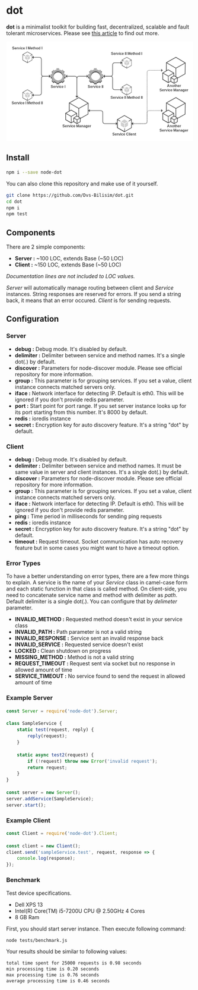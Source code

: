# dot

**dot** is a minimalist toolkit for building fast, decentralized, scalable and fault tolerant microservices.
Please see [this article](http://umuplus.tumblr.com/post/179665842906/dot-yet-another-microservice-framework) to find out more.

![Dot Schema](https://raw.githubusercontent.com/Dvs-Bilisim/dot/master/dot.png "Dot Schema")

## Install

```bash
npm i --save node-dot
```

You can also clone this repository and make use of it yourself.

```bash
git clone https://github.com/Dvs-Bilisim/dot.git
cd dot
npm i
npm test
```

## Components

There are 2 simple components:

- **Server  :** ~100 LOC, extends Base (~50 LOC)
- **Client  :** ~150 LOC, extends Base (~50 LOC)

*Documentation lines are not included to LOC values.*

*Server* will automatically manage routing between client and *Service* instances.
String responses are reserved for errors. If you send a string back, it means that an error occured.
*Client* is for sending requests.

## Configuration

### Server

- **debug       :** Debug mode. It's disabled by default.
- **delimiter   :** Delimiter between service and method names. It's a single dot(.) by default.
- **discover    :** Parameters for node-discover module. Please see official repository for more information.
- **group       :** This parameter is for grouping services. If you set a value, client instance connects matched servers only.
- **iface       :** Network interface for detecting IP. Default is eth0. This will be ignored if you don't provide redis parameter.
- **port        :** Start point for port range. If you set server instance looks up for its port starting from this number. It's 8000 by default.
- **redis       :** ioredis instance
- **secret      :** Encryption key for auto discovery feature. It's a string "dot" by default.

### Client

- **debug       :** Debug mode. It's disabled by default.
- **delimiter   :** Delimiter between service and method names. It must be same value in server and client instances. It's a single dot(.) by default.
- **discover    :** Parameters for node-discover module. Please see official repository for more information.
- **group       :** This parameter is for grouping services. If you set a value, client instance connects matched servers only.
- **iface       :** Network interface for detecting IP. Default is eth0. This will be ignored if you don't provide redis parameter.
- **ping        :** Time period in milliseconds for sending ping requests
- **redis       :** ioredis instance
- **secret      :** Encryption key for auto discovery feature. It's a string "dot" by default.
- **timeout     :** Request timeout. Socket communication has auto recovery feature but in some cases you might want to have a timeout option.

### Error Types

To have a better understanding on error types, there are a few more things to explain.
A service is the name of your *Service* class in camel-case form and each static function in that class is called method.
On client-side, you need to concatenate service name and method with delimiter as *path*. Default delimiter is a single dot(.).
You can configure that by *delimeter* parameter.

- **INVALID_METHOD      :** Requested method doesn't exist in your service class
- **INVALID_PATH        :** Path parameter is not a valid string
- **INVALID_RESPONSE    :** Service sent an invalid response back
- **INVALID_SERVICE     :** Requested service doesn't exist
- **LOCKED              :** Clean shutdown on progress
- **MISSING_METHOD      :** Method is not a valid string
- **REQUEST_TIMEOUT     :** Request sent via socket but no response in allowed amount of time
- **SERVICE_TIMEOUT     :** No service found to send the request in allowed amount of time

### Example Server

```js
const Server = require('node-dot').Server;

class SampleService {
    static test(request, reply) {
        reply(request);
    }

    static async test2(request) {
        if (!request) throw new Error('invalid request');
        return request;
    }
}

const server = new Server();
server.addService(SampleService);
server.start();
```

### Example Client

```js
const Client = require('node-dot').Client;

const client = new Client();
client.send('sampleService.test', request, response => {
    console.log(response);
});
```

### Benchmark

Test device specifications.

- Dell XPS 13
- Intel(R) Core(TM) i5-7200U CPU @ 2.50GHz 4 Cores
- 8 GB Ram

First, you should start server instance. Then execute following command:

```bash
node tests/benchmark.js
```

Your results should be similar to following values:

    total time spent for 25000 requests is 0.98 seconds
    min processing time is 0.20 seconds
    max processing time is 0.76 seconds
    average processing time is 0.46 seconds
